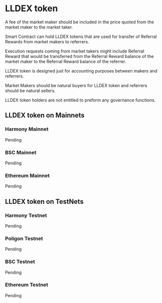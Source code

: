 # LLDEX token

A fee of the market maker should be included in the price quoted from the market maker to the market taker. 

Smart Contract can hold LLDEX tokens that are used for transfer of Referral Rewards from market makers to referrers.

Execution requests coming from market takers might include Referral Reward that would be transferred from the Referral Reward balance of the market maker to the Referral Reward balance of the referrer.

LLDEX token is designed just for accounting purposes between makers and referrers.

Market Makers should be natural buyers for LLDEX token and referrers should be natural sellers.

LLDEX token holders are not entitled to preform any governance functions.



## LLDEX token on Mainnets

### Harmony Mainnet

Pending

### BSC Mainnet

Pending

### Ethereum Mainnet

Pending

## LLDEX token on TestNets

### Harmony Testnet

Pending

### Poligon Testnet

Pending

### BSC Testnet

Pending

### Ethereum Testnet

Pending

